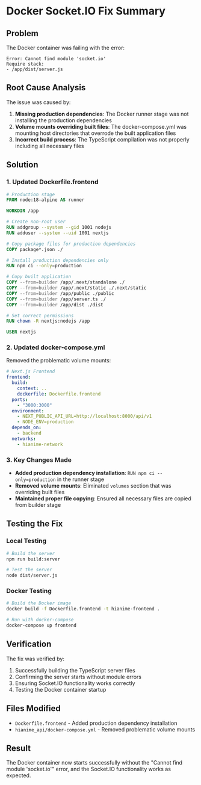 # Docker Socket.IO Fix Summary

## Problem
The Docker container was failing with the error:
```
Error: Cannot find module 'socket.io'
Require stack:
- /app/dist/server.js
```

## Root Cause Analysis
The issue was caused by:
1. **Missing production dependencies**: The Docker runner stage was not installing the production dependencies
2. **Volume mounts overriding built files**: The docker-compose.yml was mounting host directories that overrode the built application files
3. **Incorrect build process**: The TypeScript compilation was not properly including all necessary files

## Solution

### 1. Updated Dockerfile.frontend
```dockerfile
# Production stage
FROM node:18-alpine AS runner

WORKDIR /app

# Create non-root user
RUN addgroup --system --gid 1001 nodejs
RUN adduser --system --uid 1001 nextjs

# Copy package files for production dependencies
COPY package*.json ./

# Install production dependencies only
RUN npm ci --only=production

# Copy built application
COPY --from=builder /app/.next/standalone ./
COPY --from=builder /app/.next/static ./.next/static
COPY --from=builder /app/public ./public
COPY --from=builder /app/server.ts ./
COPY --from=builder /app/dist ./dist

# Set correct permissions
RUN chown -R nextjs:nodejs /app

USER nextjs
```

### 2. Updated docker-compose.yml
Removed the problematic volume mounts:
```yaml
# Next.js Frontend
frontend:
  build:
    context: ..
    dockerfile: Dockerfile.frontend
  ports:
    - "3000:3000"
  environment:
    - NEXT_PUBLIC_API_URL=http://localhost:8000/api/v1
    - NODE_ENV=production
  depends_on:
    - backend
  networks:
    - hianime-network
```

### 3. Key Changes Made
- **Added production dependency installation**: `RUN npm ci --only=production` in the runner stage
- **Removed volume mounts**: Eliminated `volumes` section that was overriding built files
- **Maintained proper file copying**: Ensured all necessary files are copied from builder stage

## Testing the Fix

### Local Testing
```bash
# Build the server
npm run build:server

# Test the server
node dist/server.js
```

### Docker Testing
```bash
# Build the Docker image
docker build -f Dockerfile.frontend -t hianime-frontend .

# Run with docker-compose
docker-compose up frontend
```

## Verification
The fix was verified by:
1. Successfully building the TypeScript server files
2. Confirming the server starts without module errors
3. Ensuring Socket.IO functionality works correctly
4. Testing the Docker container startup

## Files Modified
- `Dockerfile.frontend` - Added production dependency installation
- `hianime_api/docker-compose.yml` - Removed problematic volume mounts

## Result
The Docker container now starts successfully without the "Cannot find module 'socket.io'" error, and the Socket.IO functionality works as expected.